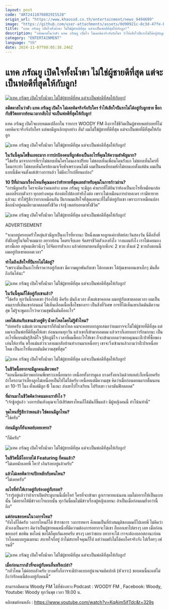 ```yaml
---
layout: post
code: "ART24110708029ISSJ8"
origin_url: "https://www.khaosod.co.th/entertainment/news_9494699"
image: "https://github.com/user-attachments/assets/0d90921c-8c3d-47fe-bdae-be7a1626b7e7"
title: "แทค ภรัณยู เปิดใจทั้งน้ำตา ไม่ใช่ผู้ชายดีที่สุด แต่จะเป็นพ่อดีที่สุดให้กับลูก!"
description: "อดีตคาสโนว่าตัว แทค ภรัณยู เปิดใจ ไม่เคยคิดจริงจังกับใคร ร่ำไห้เสียใจปีแรกไม่ได้อยู่กับลูกชาย ช็อกกับชีวิตอยากย้อนเวลากลับไป จะเป็นพ่อดีที่สุดให้กับลูก!"
category: "ENTERTAINMENT"
language: "th"
date: 2024-11-07T08:05:38.246Z
---
```


# แทค ภรัณยู เปิดใจทั้งน้ำตา ไม่ใช่ผู้ชายดีที่สุด แต่จะเป็นพ่อดีที่สุดให้กับลูก!

[![แทค ภรัณยู เปิดใจทั้งน้ำตา ไม่ใช่ผู้ชายดีที่สุด แต่จะเป็นพ่อดีที่สุดให้กับลูก!](https://www.khaosod.co.th/wpapp/uploads/2024/11/tack1.jpg "แทค ภรัณยู เปิดใจทั้งน้ำตา ไม่ใช่ผู้ชายดีที่สุด แต่จะเป็นพ่อดีที่สุดให้กับลูก!")](https://www.khaosod.co.th/wpapp/uploads/2024/11/tack1.jpg)

**อดีตคาสโนว่าตัว แทค ภรัณยู เปิดใจ ไม่เคยคิดจริงจังกับใคร ร่ำไห้เสียใจปีแรกไม่ได้อยู่กับลูกชาย ช็อกกับชีวิตอยากย้อนเวลากลับไป จะเป็นพ่อดีที่สุดให้กับลูก!**

แทค ภรัณยู เปิดใจแบบหมดเปลือกใน รายการ WOODY FM ถึงการใช้ชีวิตเป็นผู้ชายเพลย์บอยที่ไม่เคยคิดจะจริงจังกับใคร แต่พอมีลูกเลิกทุกอย่าง ลั่น! ผมไม่ใช่ผู้ชายที่ดีที่สุด แต่จะเป็นพ่อที่ดีที่สุดให้กับลูก

![แทค ภรัณยู เปิดใจทั้งน้ำตา ไม่ใช่ผู้ชายดีที่สุด แต่จะเป็นพ่อดีที่สุดให้กับลูก!](https://www.khaosod.co.th/wpapp/uploads/2024/11/S__15417712-696x416.jpg)

**ในวันนี้คุณโตขึ้นเยอะมาก การปกป้องคนที่ถูกต้องเป็นอะไรที่คุณให้ความสำคัญมาก?**  
“ใช่ครับ มาจากการที่เราไม่ชอบเห็นใครโดนเอาเปรียบ ไม่ชอบเห็นเพื่อนโดนรังแก ไม่ชอบเห็นใครที่โดนกระทำ ไม่ชอบเห็นใครต้องมาเจ็บช้ำเพราะคนไม่ดี ผมเป็นคนที่ยอมหักไม่ยอมงอตั้งแต่ต้น ผมเป็นแบบนี้ชัดเจนตั้งแต่เข้าวงการแล้ว ไม่มีอะไรเปลี่ยนแปลง”

**10 ปีที่ผ่านมาเรื่องไหนที่คุณมองว่าท้าทายที่สุดเลยสำหรับคุณในการก้าวผ่าน?**  
“การมีลูกครับ ใครจะคิดว่าคนอย่าง แทค ภรัณยู จะมีลูก คำแรกที่ได้ยินว่าท้องเป็นอะไรที่เหมือนกล้องดอลลี่รอบตัวเรา ทุกอย่างหยุด ท้องต่อไปต้องทำยังไงต่อ เพราะไม่เหมือนการถ่ายละคร เรามีทายาทแล้วนะ ทำให้รู้สึกว่ายากเหมือนกัน ปีแรกผมเสียใจที่สุดเลยนะที่ไม่ได้อยู่กับเขา เพราะเราเหมือนปลาช็อกน้ำอยู่คนเดียวมาตลอดทั้งชีวิต เจ้าชู้ เพลย์บอยมาทั้งชีวิต”

![แทค ภรัณยู เปิดใจทั้งน้ำตา ไม่ใช่ผู้ชายดีที่สุด แต่จะเป็นพ่อดีที่สุดให้กับลูก!](https://www.khaosod.co.th/wpapp/uploads/2024/11/DSC08242-696x392.jpg)

ADVERTISEMENT

“จะมาอยู่ครอบครัวใหญ่แล้วมีลูกเป็นอะไรที่ยากนะ ปีหนึ่งผมเจอลูกแค่อาทิตย์ละวันสองวัน นี่คือสิ่งที่ยังฝังอยู่ในจิตใจผมมาก อยากย้อน โคตรเจ็บเลย จัดสรรชีวิตตัวเองยังไง วางแผนยังไง เราไม่เคยมองตรงนี้เลย อยู่คนเดียวนิ่งๆ ไปจัดการตัวเอง แล้วค่อยมาตอนที่ลูกเพิ่งจะ 2 ขวบ ตั้งแต่ 2 ขวบถึงตอนนี้ผมอยู่กับเขาตลอดเวลา”

**ทำไมถึงเสียใจที่ปีแรกไม่ได้อยู่?**  
“เพราะมันเป็นอะไรที่เราควรอยู่กับเขา มีความผูกพันกับเขา ได้กอดเขา ได้อุ้มเขาตอนเขาเล็กๆ มันสื่อถึงกันได้นะ”

![แทค ภรัณยู เปิดใจทั้งน้ำตา ไม่ใช่ผู้ชายดีที่สุด แต่จะเป็นพ่อดีที่สุดให้กับลูก!](https://www.khaosod.co.th/wpapp/uploads/2024/11/11-3-696x392.jpg)

**ในวันนี้คุณก็ได้อยู่กับเขาแล้ว?**  
“ใช่ครับ ทุกวันนี้กอดเขา (ร้องไห้) ดีครับ มันถึงเวลา ตั้งแต่เขาคลอด ผมอยู่กับเขาตลอดเวลา ผมเป็นคนแรกที่เห็นเขาก่อนแม่ ได้เห็นเลือดเนื้อเชื้อไขของเรา เป็นสิ่งที่วิเศษ การที่ได้เห็นเขาเกิดมันมีความสุข ไม่รู้จะพูดอะไรว่าความสุขนั้นมันคืออะไร”

**เคยได้เล่นกับเขาแล้วอยู่ดีๆ น้ำตาไหลโดยไม่รู้ตัวไหม?**  
“บ่อยครับ แม้แต่เวลานอนเราก็ยังน้ำตาไหล ผมจะคอยบอกลูกเสมอว่าผมอาจจะไม่ใช่ผู้ชายที่ดีที่สุด แต่ผมจะเป็นพ่อที่ดีที่สุดให้เขา ก่อนนอนทุกวัน แล้วเขาก็เข้ามากอดผม แล้วเราก็เลยบอกว่ารักมากนะ เป็นอะไรที่แบบมันรู้สึกดีใจ รู้สึกภูมิใจ เวลาที่ผมซื้ออะไรให้เขา ก็จะเข้ามากอดว่าขอบคุณนะป๊ะป๋าที่ซื้อของเล่นให้ภารัน หรือแม้แต่ว่าเวลาผมกลับบ้านทำงานมาเหนื่อยๆ เขาจะวิ่งเข้ามาแล้วถามว่าป๊ะป๋าเหนื่อยไหม เป็นอะไรที่แบบมันมีความสุขที่สุด”

![แทค ภรัณยู เปิดใจทั้งน้ำตา ไม่ใช่ผู้ชายดีที่สุด แต่จะเป็นพ่อดีที่สุดให้กับลูก!](https://www.khaosod.co.th/wpapp/uploads/2024/11/S__15417713-696x416.jpg)

**ในชีวิตนี้อยากจะมีลูกคนเดียวพอ?**  
“ตอนนี้คนเดียวพอก่อนพี่เพราะเหนื่อยมาก เหนื่อยทั้งการดูแล บางครั้งหาเงินด้วยแหล่ะก็เหนื่อยครับ ถ้าใครถามว่าเลี้ยงลูกไม่เหนื่อยเป็นไปไม่ได้ครับ เหนื่อยแต่มีความสุข คิดว่าเมื่อก่อนตอนแรกตื่นนอนมา 10-11 โมง ตั้งแต่มีลูก 6 โมงนะ ส่งเขาไปโรงเรียน ไปรับเขา เวลามันฟิกตลอด”

**ที่ผ่านมาในชีวิตคิดว่าคนมองเรายังไง ?**  
“เจ้าชู้อยู่แล้ว วงการบันเทิงคุณจะไปเสิร์ชตรงไหนก็ได้มันก็ขึ้นแล้ว มีผู้หญิงคนนี้ ทำโน้นทำนี่”

**จุดไหนที่รู้สึกว่าพอแล้ว ใช่ตอนมีลูกไหม?**  
“ใช่ครับ”

**ก่อนมีลูกก็ยังเพลย์บอยเหรอ?**

“ก็มีครับ”

![แทค ภรัณยู เปิดใจทั้งน้ำตา ไม่ใช่ผู้ชายดีที่สุด แต่จะเป็นพ่อดีที่สุดให้กับลูก!](https://www.khaosod.co.th/wpapp/uploads/2024/11/S__15417714-696x416.jpg)

**ในชีวิตนี้มีโอกาสได้ Featuring กี่คนแล้ว?**  
“ไม่เคยนับเลยพี่ โหว! เกินร้อยอยู่แล้วครับ”

**แล้วไม่เคยคิดว่าจะปักหลักกับคนไหน?**  
“ไม่เคยครับ”

**อะไรที่ทำให้เราอยู่กับร่องอยู่กับรอย?**  
“เรารู้อยู่แล้วว่าถ้าเราเปิดประตูบานนี้เมื่อไหร่ ใครที่จะเข้ามา ลูกเราหายแน่นอน ผมไม่อยากให้เป็นแบบนั้น ไม่อยากให้มีข่าวอะไรแบบนั้น ทุกวันนี้ผมไม่มีข่าวเรื่องผู้หญิงเลยนะ ถ้าเป็นเมื่อก่อนผมยิ่งกว่านี้อีก”

**แต่ก่อนชอบคนในวงการไหม?**  
“ยังไงก็ได้ครับ วงการไหนก็ได้ ข้าราชการ วงการทหาร คือผมเป็นที่ถ้าสมมุติชอบผมก็ไปเลยพี่ ไม่คิดว่าตัวเองเป็นดารา คิดว่าเป็นผู้ชายคนหนึ่งที่มีความต้องการอยากจะได้เขา ก็บอกเขาไปตรงๆ เลย เมื่อก่อนขอเบอร์ ขอพิน ขอไลน์ ขอได้ก็คุยกันเลยครับ ตรงๆ เลยว่าชอบ อยากจะได้ เราจะต้องบอกสถานะก่อนว่าโอเคแบบรูมเมทนะ สบายใจก็อยู่ ถ้าไม่สบายใจคุณก็ไป แต่ว่าผมยังไม่ได้คบใครจริงจัง ไปเรื่อยๆ เฟรนลี่”

![แทค ภรัณยู เปิดใจทั้งน้ำตา ไม่ใช่ผู้ชายดีที่สุด แต่จะเป็นพ่อดีที่สุดให้กับลูก!](https://www.khaosod.co.th/wpapp/uploads/2024/11/DSC08252-696x392.jpg)



**เมื่อก่อนเรากลัวที่จะอยู่กับคนอื่นหรือเปล่า?**  
“กลัวไหม ไม่ค่อยกลัวครับ บางครั้งก็อาจจะมีบ้างแบบอยู่นานจนผิดปกติ (หัวเราะ) ชอบคนนี้นะแต่ไม่ถึงว่ารักคนนี้ต้องอยู่กับคนนี้”

สามารถติดตาม Woody FM ได้ที่ช่องทาง Podcast : WOODY FM , Facebook: Woody, Youtube: Woody ทุกวันพุธ เวลา 19.00 น.

คลิกชมย้อนหลัง : https://www.youtube.com/watch?v=KqAim5ifTdc&t=329s

